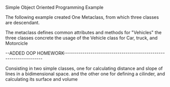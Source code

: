 Simple Object Oriented Programming Example

The following example created One Metaclass, from which three classes are descendant.

The metaclass defines common attributes and methods for "Vehicles"
the three classes concrete the usage of the Vehicle class for Car, truck, and Motorcicle

--ADDED OOP HOMEWORK-------------------------------------------------------------------

Consisting in two simple classes, one for calculating distance and slope of lines in a bidimensional space.
and the other one for defining a cilinder, and calculating its surface and volume